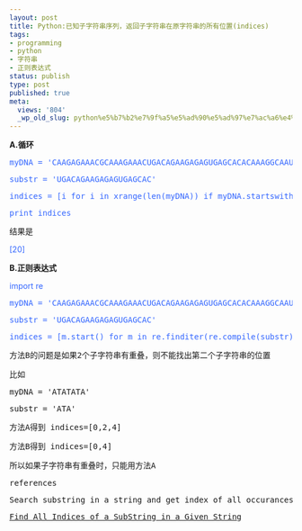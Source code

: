 ```yaml
---
layout: post
title: Python:已知子字符串序列，返回子字符串在原字符串的所有位置(indices)
tags:
- programming
- python
- 字符串
- 正则表达式
status: publish
type: post
published: true
meta:
  views: '804'
  _wp_old_slug: python%e5%b7%b2%e7%9f%a5%e5%ad%90%e5%ad%97%e7%ac%a6%e4%b8%b2%e5%ba%8f%e5%88%97%ef%bc%8c%e8%bf%94%e5%9b%9e%e5%ad%90%e5%ad%97%e7%ac%a6%e4%b8%b2%e5%9c%a8%e5%8e%9f%e5%ad%97%e7%ac%a6%e4%b8%b2%e7%9a%84
---
```

<strong>A.循环</strong>
<pre><span><span style="color:#3366ff;">myDNA = 'CAAGAGAAACGCAAAGAAACUGACAGAAGAGAGUGAGCACACAAAGGCAAUUU'</span></span></pre>
<pre><span style="color:#3366ff;">substr = 'UGACAGAAGAGAGUGAGCAC'</span></pre>
<pre><span style="color:#3366ff;">indices = [i for i in xrange(len(myDNA)) if myDNA.startswith(substr, i)] </span></pre>
<pre><span style="color:#3366ff;">print indices</span></pre>
结果是

<span style="color:#3366ff;">[20]</span>

<strong>B.正则表达式</strong>

<span style="color:#3366ff;">import re </span>
<pre><span style="color:#3366ff;">myDNA = 'CAAGAGAAACGCAAAGAAACUGACAGAAGAGAGUGAGCACACAAAGGCAAUUU'</span></pre>
<pre><span style="color:#3366ff;">substr = 'UGACAGAAGAGAGUGAGCAC'</span></pre>
<pre><span style="color:#3366ff;">indices = [m.start() for m in re.finditer(re.compile(substr), myDNA)]</span></pre>
<pre>方法B的问题是如果2个子字符串有重叠，则不能找出第二个子字符串的位置</pre>
<pre>比如</pre>
<pre>myDNA = 'ATATATA'</pre>
<pre>substr = 'ATA'</pre>
<pre>方法A得到 indices=[0,2,4]</pre>
<pre>方法B得到 indices=[0,4]</pre>
<pre>所以如果子字符串有重叠时，只能用方法A</pre>
<pre>references</pre>
<pre>Search substring in a string and get index of all occurances.<a href="http://mail.python.org/pipermail/python-list/2006-June/389388.html" target="_blank">reply1</a> <a href="http://mail.python.org/pipermail/python-list/2006-June/389363.html" target="_blank">reply2</a></pre>
<pre><a href="http://aspn.activestate.com/ASPN/Cookbook/Python/Recipe/499314" target="_blank">Find All Indices of a SubString in a Given String</a></pre>